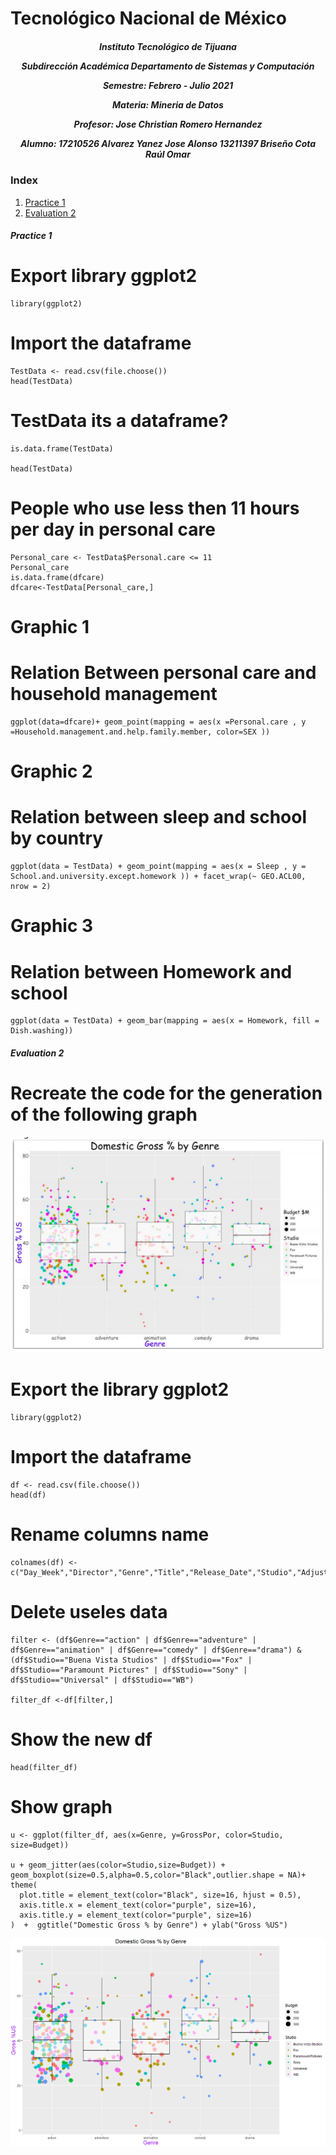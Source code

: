 <h1>Tecnológico Nacional de México</h1>
<h5 style="text-align: center;"> Instituto Tecnológico de Tijuana 

Subdirección Académica 
Departamento de Sistemas y Computación 

Semestre: Febrero - Julio 2021

Materia:
Mineria de Datos

Profesor: 
Jose Christian Romero Hernandez

Alumno: 
17210526 Alvarez Yanez Jose Alonso
13211397 Briseño Cota Raúl Omar


 </h5>


### Index

1. [Practice 1](#id1)
2. [Evaluation 2](#id2)

##### Practice 1<a name="id1"></a>

# Export library ggplot2
```{r}
library(ggplot2)
```

# Import the dataframe
```{r}
TestData <- read.csv(file.choose())
head(TestData)
```

# TestData its a dataframe?
```{r}
is.data.frame(TestData)

head(TestData)
```

# People who use less then 11 hours per day in personal care
```{r}
Personal_care <- TestData$Personal.care <= 11
Personal_care
is.data.frame(dfcare)
dfcare<-TestData[Personal_care,]
```

# Graphic 1
# Relation Between personal care and household management
```{r}
ggplot(data=dfcare)+ geom_point(mapping = aes(x =Personal.care , y =Household.management.and.help.family.member, color=SEX ))
```

# Graphic 2
# Relation between sleep  and school by country 
```{r}
ggplot(data = TestData) + geom_point(mapping = aes(x = Sleep , y = School.and.university.except.homework )) + facet_wrap(~ GEO.ACL00, nrow = 2)
```

# Graphic 3
# Relation between Homework  and school 
```{r}
ggplot(data = TestData) + geom_bar(mapping = aes(x = Homework, fill = Dish.washing))
```

##### Evaluation 2<a name="id2"></a>

# Recreate the code for the generation of the following graph
![one image](https://github.com/Jaay98/Mineria-de-Datos/blob/Unit_2/Evaluation/Captura.PNG)

# Export the library ggplot2
```{r}
library(ggplot2)
```

# Import the dataframe
```{r}
df <- read.csv(file.choose())
head(df)
```

# Rename columns name
```{r}
colnames(df) <- c("Day_Week","Director","Genre","Title","Release_Date","Studio","Adjusted_Gross","Budget","Gross","IMDb_Rating","MovieLens_Rating","Overseas","Overseas%","Profit","Profit%","Runtime","US_dlls","GrossPor")
```

# Delete useles data
```{r}
filter <- (df$Genre=="action" | df$Genre=="adventure" | df$Genre=="animation" | df$Genre=="comedy" | df$Genre=="drama") & (df$Studio=="Buena Vista Studios" | df$Studio=="Fox" | df$Studio=="Paramount Pictures" | df$Studio=="Sony" | df$Studio=="Universal" | df$Studio=="WB")

filter_df <-df[filter,]
```

# Show the new df
```{r}
head(filter_df)
```

# Show graph
```{r}
u <- ggplot(filter_df, aes(x=Genre, y=GrossPor, color=Studio, size=Budget))

u + geom_jitter(aes(color=Studio,size=Budget)) + geom_boxplot(size=0.5,alpha=0.5,color="Black",outlier.shape = NA)+ theme(
  plot.title = element_text(color="Black", size=16, hjust = 0.5),
  axis.title.x = element_text(color="purple", size=16),
  axis.title.y = element_text(color="purple", size=16)
)  +  ggtitle("Domestic Gross % by Genre") + ylab("Gross %US")  
```

![two image](https://github.com/Jaay98/Mineria-de-Datos/blob/Unit_2/Evaluation/Captura2.PNG)